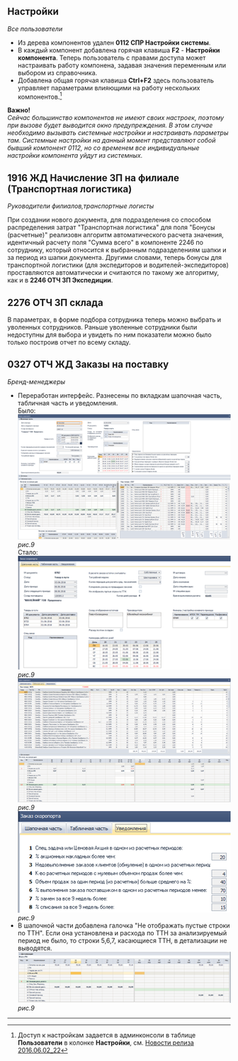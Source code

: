 [//]:# (Абросимов)
## Настройки
*Все пользователи*
* Из дерева компонентов удален **0112 СПР Настройки системы**.
* В каждый компонент добавлена горячая клавиша **F2** - **Настройки компонента**.
 Теперь пользователь с правами доступа может настраивать работу компонена, задавая значения переменным или выбором из справочника.
* Добавлена общая горячая клавиша **Ctrl+F2** здесь пользователь управляет параметрами влияющими на работу нескольких компонентов.[^1]

**Важно!**  
*Сейчас большинство компонентов не имеют своих настроек, поэтому при вызове будет выводится окно предупреждения. В этом случае необходимо вызывать системные настройки и настраивать параметры там. Системные настройки на данный момент представляют собой бывший компонент 0112, но со временем все индивидуальные настройки компонента уйдут из системных.*

[//]:# (Смаглий)  
## 1916 ЖД Начисление ЗП на филиале (Транспортная логистика)  
*Руководители филиалов,транспортные логисты*  

При создании нового документа, для подразделения со способом распределения затрат "Транспортная логистика" для поля "Бонусы (расчетные)" реализовн алгоритм автоматического расчета значения, идентичный расчету поля "Сумма всего" в компоненте 2246 по сотруднику, который относится к выбранным подразделениям шапки и за период из шапки документа.
Другими словами, теперь бонусы для транспортной логистики (для экспедиторов и водителей-экспедиторов) проставляются автоматически и считаются по такому же алгоритму, как и в **2246 ОТЧ ЗП Экспедиции**.  

[//]:# (Смаглий)  
## 2276 ОТЧ ЗП склада  
В параметрах, в форме подбора сотрудника теперь можно выбрать и уволенных сотрудников. Раньше уволенные сотрудники были недоступны для выбора и увидеть по ним показатели можно было только построив отчет по всему складу.  

[//]:# (Смаглий)  
## 0327 ОТЧ ЖД Заказы на поставку
*Бренд-менеджеры*  
- Переработан интерфейс. Разнесены по вкладкам шапочная часть, табличная часть и уведомления.  
Было:  
![рис. 9](./media/orderold.png "рис.9")  
*рис.9*  
Стало:  
![рис. 9](./media/order1.png "рис.9")  
*рис.9*  
![рис. 9](./media/order2.png "рис.9")  
*рис.9*  
![рис. 9](./media/order3.png "рис.9")  
*рис.9*  
- В шапочной части добавлена галочка "Не отображать пустые строки по ТТН". Если она установлена и расхода по ТТН за анализируемый период не было, то строки 5,6,7, касающиеся ТТН, в детализации не выводятся.
![рис. 9](./media/orderdet.png "рис.9")  
*рис.9*


-------------
[^1]: Доступ к настройкам задается в админконсоли в таблице **Пользователи** в колонке **Настройки**, см. [Новости релиза 2016.06.02_22](https://idistributor.gitbooks.io/distributor/content/News%20releases/2016.06.02_22/2016.06.02_22.html)
